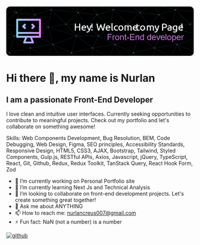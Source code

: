 
![I am a passionate Front-End Developer](./github-header-image.png)
# Hi there 👋, my name is Nurlan
## I am a passionate Front-End Developer

I love clean and intuitive user interfaces. Currently seeking opportunities to contribute to meaningful projects. Check out my portfolio and let's collaborate on something awesome!

Skills: Web Components Development, Bug Resolution, BEM, Code Debugging, Web Design, Figma, SEO principles, Accessibility Standards, Responsive Design, HTML5, CSS3, AJAX, Bootstrap, Tailwind, Styled Components, Gulp.js, RESTful APIs, Axios, Javascript, jQuery, TypeScript, React, Git, Github, Redux, Redux Toolkit, TanStack Query, React Hook Form, Zod

- 🔭 I’m currently working on Personal Portfolio site 
- 🌱 I’m currently learning Next Js and Technical Analysis 
- 👯 I’m looking to collaborate on front-end development projects. Let's create something great together! 
- 💬 Ask me about ANYTHING 
- 📫 How to reach me: nurlancreus007@gmail.com 
- ⚡ Fun fact: NaN (not a number) is a number 


[<img src='https://cdn.jsdelivr.net/npm/simple-icons@3.0.1/icons/github.svg' alt='github' height='40'>](https://github.com/nurlancreus)  

